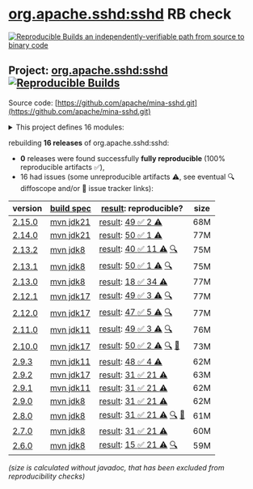 [org.apache.sshd:sshd](https://central.sonatype.com/artifact/org.apache.sshd/sshd/versions) RB check
=======

[![Reproducible Builds](https://reproducible-builds.org/images/logos/rb.svg) an independently-verifiable path from source to binary code](https://reproducible-builds.org/)

## Project: [org.apache.sshd:sshd](https://central.sonatype.com/artifact/org.apache.sshd/sshd/versions) [![Reproducible Builds](https://img.shields.io/endpoint?url=https://raw.githubusercontent.com/jvm-repo-rebuild/reproducible-central/master/content/org/apache/sshd/badge.json)](https://github.com/jvm-repo-rebuild/reproducible-central/blob/master/content/org/apache/sshd/README.md)

Source code: [https://github.com/apache/mina-sshd.git](https://github.com/apache/mina-sshd.git)

<details><summary>This project defines 16 modules:</summary>

* [org.apache.sshd:apache-sshd](https://central.sonatype.com/artifact/org.apache.sshd/apache-sshd/overview)
* [org.apache.sshd:sshd](https://central.sonatype.com/artifact/org.apache.sshd/sshd/overview)
* [org.apache.sshd:sshd-cli](https://central.sonatype.com/artifact/org.apache.sshd/sshd-cli/overview)
* [org.apache.sshd:sshd-common](https://central.sonatype.com/artifact/org.apache.sshd/sshd-common/overview)
* [org.apache.sshd:sshd-contrib](https://central.sonatype.com/artifact/org.apache.sshd/sshd-contrib/overview)
* [org.apache.sshd:sshd-core](https://central.sonatype.com/artifact/org.apache.sshd/sshd-core/overview)
* [org.apache.sshd:sshd-git](https://central.sonatype.com/artifact/org.apache.sshd/sshd-git/overview)
* [org.apache.sshd:sshd-ldap](https://central.sonatype.com/artifact/org.apache.sshd/sshd-ldap/overview)
* [org.apache.sshd:sshd-mina](https://central.sonatype.com/artifact/org.apache.sshd/sshd-mina/overview)
* [org.apache.sshd:sshd-netty](https://central.sonatype.com/artifact/org.apache.sshd/sshd-netty/overview)
* [org.apache.sshd:sshd-openpgp](https://central.sonatype.com/artifact/org.apache.sshd/sshd-openpgp/overview)
* [org.apache.sshd:sshd-osgi](https://central.sonatype.com/artifact/org.apache.sshd/sshd-osgi/overview)
* [org.apache.sshd:sshd-putty](https://central.sonatype.com/artifact/org.apache.sshd/sshd-putty/overview)
* [org.apache.sshd:sshd-scp](https://central.sonatype.com/artifact/org.apache.sshd/sshd-scp/overview)
* [org.apache.sshd:sshd-sftp](https://central.sonatype.com/artifact/org.apache.sshd/sshd-sftp/overview)
* [org.apache.sshd:sshd-spring-sftp](https://central.sonatype.com/artifact/org.apache.sshd/sshd-spring-sftp/overview)
</details>

rebuilding **16 releases** of org.apache.sshd:sshd:
- **0** releases were found successfully **fully reproducible** (100% reproducible artifacts :white_check_mark:),
- 16 had issues (some unreproducible artifacts :warning:, see eventual :mag: diffoscope and/or :memo: issue tracker links):

| version | [build spec](/BUILDSPEC.md) | [result](https://reproducible-builds.org/docs/jvm/): reproducible? | size |
| -- | --------- | ------ | -- |
| [2.15.0](https://central.sonatype.com/artifact/org.apache.sshd/sshd/2.15.0/pom) | [mvn jdk21](sshd-2.15.0.buildspec) | [result](sshd-2.15.0.buildinfo): [49 :white_check_mark:  2 :warning:](sshd-2.15.0.buildcompare) | 68M |
| [2.14.0](https://central.sonatype.com/artifact/org.apache.sshd/sshd/2.14.0/pom) | [mvn jdk21](sshd-2.14.0.buildspec) | [result](sshd-2.14.0.buildinfo): [50 :white_check_mark:  1 :warning:](sshd-2.14.0.buildcompare) | 77M |
| [2.13.2](https://central.sonatype.com/artifact/org.apache.sshd/sshd/2.13.2/pom) | [mvn jdk8](sshd-2.13.2.buildspec) | [result](sshd-2.13.2.buildinfo): [40 :white_check_mark:  11 :warning:](sshd-2.13.2.buildcompare) [:mag:](sshd-2.13.2.diffoscope) | 75M |
| [2.13.1](https://central.sonatype.com/artifact/org.apache.sshd/sshd/2.13.1/pom) | [mvn jdk8](sshd-2.13.1.buildspec) | [result](sshd-2.13.1.buildinfo): [50 :white_check_mark:  1 :warning:](sshd-2.13.1.buildcompare) [:mag:](sshd-2.13.1.diffoscope) | 75M |
| [2.13.0](https://central.sonatype.com/artifact/org.apache.sshd/sshd/2.13.0/pom) | [mvn jdk8](sshd-2.13.0.buildspec) | [result](sshd-2.13.0.buildinfo): [18 :white_check_mark:  34 :warning:](sshd-2.13.0.buildcompare) | 77M |
| [2.12.1](https://central.sonatype.com/artifact/org.apache.sshd/sshd/2.12.1/pom) | [mvn jdk17](sshd-2.12.1.buildspec) | [result](sshd-2.12.1.buildinfo): [49 :white_check_mark:  3 :warning:](sshd-2.12.1.buildcompare) [:mag:](sshd-2.12.1.diffoscope) | 77M |
| [2.12.0](https://central.sonatype.com/artifact/org.apache.sshd/sshd/2.12.0/pom) | [mvn jdk17](sshd-2.12.0.buildspec) | [result](sshd-2.12.0.buildinfo): [47 :white_check_mark:  5 :warning:](sshd-2.12.0.buildcompare) [:mag:](sshd-2.12.0.diffoscope) | 77M |
| [2.11.0](https://central.sonatype.com/artifact/org.apache.sshd/sshd/2.11.0/pom) | [mvn jdk11](sshd-2.11.0.buildspec) | [result](sshd-2.11.0.buildinfo): [49 :white_check_mark:  3 :warning:](sshd-2.11.0.buildcompare) [:mag:](sshd-2.11.0.diffoscope) | 76M |
| [2.10.0](https://central.sonatype.com/artifact/org.apache.sshd/sshd/2.10.0/pom) | [mvn jdk17](sshd-2.10.0.buildspec) | [result](sshd-2.10.0.buildinfo): [50 :white_check_mark:  2 :warning:](sshd-2.10.0.buildcompare) [:mag:](sshd-2.10.0.diffoscope) [:memo:](https://github.com/apache/mina-sshd/pull/378) | 73M |
| [2.9.3](https://central.sonatype.com/artifact/org.apache.sshd/sshd/2.9.3/pom) | [mvn jdk11](sshd-2.9.3.buildspec) | [result](sshd-2.9.3.buildinfo): [48 :white_check_mark:  4 :warning:](sshd-2.9.3.buildcompare) | 62M |
| [2.9.2](https://central.sonatype.com/artifact/org.apache.sshd/sshd/2.9.2/pom) | [mvn jdk17](sshd-2.9.2.buildspec) | [result](sshd-2.9.2.buildinfo): [31 :white_check_mark:  21 :warning:](sshd-2.9.2.buildcompare) | 63M |
| [2.9.1](https://central.sonatype.com/artifact/org.apache.sshd/sshd/2.9.1/pom) | [mvn jdk11](sshd-2.9.1.buildspec) | [result](sshd-2.9.1.buildinfo): [31 :white_check_mark:  21 :warning:](sshd-2.9.1.buildcompare) | 62M |
| [2.9.0](https://central.sonatype.com/artifact/org.apache.sshd/sshd/2.9.0/pom) | [mvn jdk8](sshd-2.9.0.buildspec) | [result](sshd-2.9.0.buildinfo): [31 :white_check_mark:  21 :warning:](sshd-2.9.0.buildcompare) | 62M |
| [2.8.0](https://central.sonatype.com/artifact/org.apache.sshd/sshd/2.8.0/pom) | [mvn jdk8](sshd-2.8.0.buildspec) | [result](sshd-2.8.0.buildinfo): [31 :white_check_mark:  21 :warning:](sshd-2.8.0.buildcompare) [:mag:](sshd-2.8.0.diffoscope) [:memo:](https://github.com/apache/mina-sshd/pull/271) | 61M |
| [2.7.0](https://central.sonatype.com/artifact/org.apache.sshd/sshd/2.7.0/pom) | [mvn jdk8](sshd-2.7.0.buildspec) | [result](sshd-2.7.0.buildinfo): [31 :white_check_mark:  21 :warning:](sshd-2.7.0.buildcompare) | 60M |
| [2.6.0](https://central.sonatype.com/artifact/org.apache.sshd/sshd/2.6.0/pom) | [mvn jdk8](sshd-2.6.0.buildspec) | [result](sshd-2.6.0.buildinfo): [15 :white_check_mark:  21 :warning:](sshd-2.6.0.buildcompare) [:mag:](sshd-2.6.0.diffoscope) | 59M |

<i>(size is calculated without javadoc, that has been excluded from reproducibility checks)</i>
